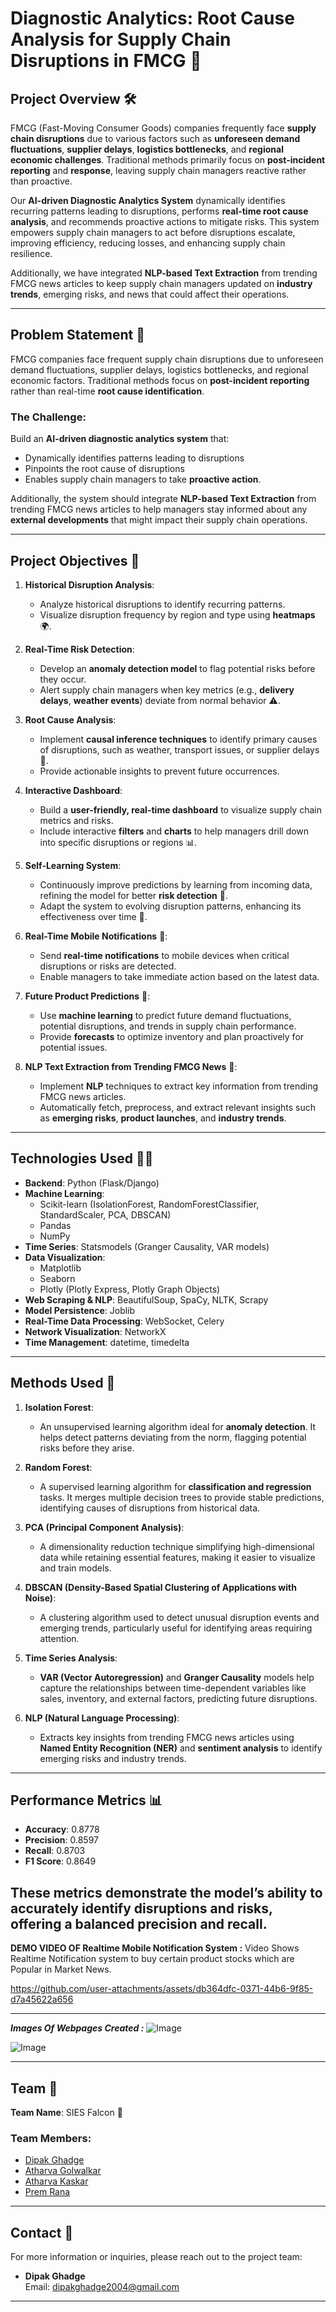 # Diagnostic Analytics: Root Cause Analysis for Supply Chain Disruptions in FMCG 🚚

## Project Overview 🛠️

FMCG (Fast-Moving Consumer Goods) companies frequently face **supply chain disruptions** due to various factors such as **unforeseen demand fluctuations**, **supplier delays**, **logistics bottlenecks**, and **regional economic challenges**. Traditional methods primarily focus on **post-incident reporting** and **response**, leaving supply chain managers reactive rather than proactive.

Our **AI-driven Diagnostic Analytics System** dynamically identifies recurring patterns leading to disruptions, performs **real-time root cause analysis**, and recommends proactive actions to mitigate risks. This system empowers supply chain managers to act before disruptions escalate, improving efficiency, reducing losses, and enhancing supply chain resilience.

Additionally, we have integrated **NLP-based Text Extraction** from trending FMCG news articles to keep supply chain managers updated on **industry trends**, emerging risks, and news that could affect their operations.

---

## Problem Statement 🧠

FMCG companies face frequent supply chain disruptions due to unforeseen demand fluctuations, supplier delays, logistics bottlenecks, and regional economic factors. Traditional methods focus on **post-incident reporting** rather than real-time **root cause identification**. 

### The Challenge:
Build an **AI-driven diagnostic analytics system** that:
- Dynamically identifies patterns leading to disruptions
- Pinpoints the root cause of disruptions
- Enables supply chain managers to take **proactive action**.

Additionally, the system should integrate **NLP-based Text Extraction** from trending FMCG news articles to help managers stay informed about any **external developments** that might impact their supply chain operations.

---

## Project Objectives 🎯

1. **Historical Disruption Analysis**:
   - Analyze historical disruptions to identify recurring patterns.
   - Visualize disruption frequency by region and type using **heatmaps** 🌍.

2. **Real-Time Risk Detection**:
   - Develop an **anomaly detection model** to flag potential risks before they occur.
   - Alert supply chain managers when key metrics (e.g., **delivery delays**, **weather events**) deviate from normal behavior ⚠️.

3. **Root Cause Analysis**:
   - Implement **causal inference techniques** to identify primary causes of disruptions, such as weather, transport issues, or supplier delays 🔎.
   - Provide actionable insights to prevent future occurrences.

4. **Interactive Dashboard**:
   - Build a **user-friendly, real-time dashboard** to visualize supply chain metrics and risks.
   - Include interactive **filters** and **charts** to help managers drill down into specific disruptions or regions 📊.

5. **Self-Learning System**:
   - Continuously improve predictions by learning from incoming data, refining the model for better **risk detection** 🧠.
   - Adapt the system to evolving disruption patterns, enhancing its effectiveness over time 🔄.

6. **Real-Time Mobile Notifications** 📱:
   - Send **real-time notifications** to mobile devices when critical disruptions or risks are detected.
   - Enable managers to take immediate action based on the latest data.

7. **Future Product Predictions** 🔮:
   - Use **machine learning** to predict future demand fluctuations, potential disruptions, and trends in supply chain performance.
   - Provide **forecasts** to optimize inventory and plan proactively for potential issues.

8. **NLP Text Extraction from Trending FMCG News** 📰:
   - Implement **NLP** techniques to extract key information from trending FMCG news articles.
   - Automatically fetch, preprocess, and extract relevant insights such as **emerging risks**, **product launches**, and **industry trends**.

---

## Technologies Used 🧑‍💻

- **Backend**: Python (Flask/Django)
- **Machine Learning**: 
  - Scikit-learn (IsolationForest, RandomForestClassifier, StandardScaler, PCA, DBSCAN)
  - Pandas
  - NumPy
- **Time Series**: Statsmodels (Granger Causality, VAR models)
- **Data Visualization**: 
  - Matplotlib
  - Seaborn
  - Plotly (Plotly Express, Plotly Graph Objects)
- **Web Scraping & NLP**: BeautifulSoup, SpaCy, NLTK, Scrapy
- **Model Persistence**: Joblib
- **Real-Time Data Processing**: WebSocket, Celery
- **Network Visualization**: NetworkX
- **Time Management**: datetime, timedelta

---

## Methods Used 🔧

1. **Isolation Forest**:
   - An unsupervised learning algorithm ideal for **anomaly detection**. It helps detect patterns deviating from the norm, flagging potential risks before they arise.

2. **Random Forest**:
   - A supervised learning algorithm for **classification and regression** tasks. It merges multiple decision trees to provide stable predictions, identifying causes of disruptions from historical data.

3. **PCA (Principal Component Analysis)**:
   - A dimensionality reduction technique simplifying high-dimensional data while retaining essential features, making it easier to visualize and train models.

4. **DBSCAN (Density-Based Spatial Clustering of Applications with Noise)**:
   - A clustering algorithm used to detect unusual disruption events and emerging trends, particularly useful for identifying areas requiring attention.

5. **Time Series Analysis**:
   - **VAR (Vector Autoregression)** and **Granger Causality** models help capture the relationships between time-dependent variables like sales, inventory, and external factors, predicting future disruptions.

6. **NLP (Natural Language Processing)**:
   - Extracts key insights from trending FMCG news articles using **Named Entity Recognition (NER)** and **sentiment analysis** to identify emerging risks and industry trends.

---

## Performance Metrics 📊

- **Accuracy**: 0.8778
- **Precision**: 0.8597
- **Recall**: 0.8703
- **F1 Score**: 0.8649

These metrics demonstrate the model’s ability to accurately identify disruptions and risks, offering a balanced precision and recall.
---
**DEMO VIDEO OF Realtime Mobile Notification System :** 
Video Shows Realtime Notification system to buy certain product stocks which are Popular in Market News.

https://github.com/user-attachments/assets/db364dfc-0371-44b6-9f85-d7a45622a656

---
***Images Of Webpages Created :***
![Image](https://github.com/user-attachments/assets/a74f9865-43c7-4848-947f-56f655728e2a)

![Image](https://github.com/user-attachments/assets/4b225196-8af4-4062-ae25-cca4242caad5)

---

## Team 👥

**Team Name**: SIES Falcon 🦅

### Team Members:
- [Dipak Ghadge](https://github.com/Dipak10016)
- [Atharva Golwalkar](https://github.com/atharvagolwalkar)
- [Atharva Kaskar](https://github.com/Atharva-Kaskar-45)
- [Prem Rana](https://github.com/Prem16-pro)

---

## Contact 📧

For more information or inquiries, please reach out to the project team:

- **Dipak Ghadge**  
  Email: [dipakghadge2004@gmail.com](mailto:dipakghadge2004@gmail.com)

---
